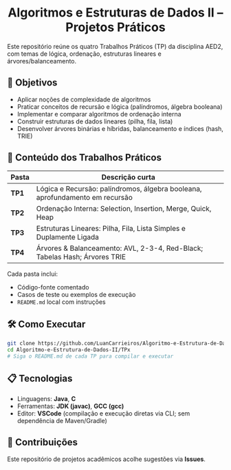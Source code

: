 <h1 align="center">Algoritmos e Estruturas de Dados II – Projetos Práticos</h1>

Este repositório reúne os quatro Trabalhos Práticos (TP) da disciplina AED2, com temas de lógica, ordenação, estruturas lineares e árvores/balanceamento.

## 🚀 Objetivos

* Aplicar noções de complexidade de algoritmos
* Praticar conceitos de recursão e lógica (palíndromos, álgebra booleana)
* Implementar e comparar algoritmos de ordenação interna
* Construir estruturas de dados lineares (pilha, fila, lista)
* Desenvolver árvores binárias e híbridas, balanceamento e índices (hash, TRIE)

## 📂 Conteúdo dos Trabalhos Práticos

| Pasta   | Descrição curta                                                              |
| ------- | ---------------------------------------------------------------------------- |
| **TP1** | Lógica e Recursão: palíndromos, álgebra booleana, aprofundamento em recursão |
| **TP2** | Ordenação Interna: Selection, Insertion, Merge, Quick, Heap                  |
| **TP3** | Estruturas Lineares: Pilha, Fila, Lista Simples e Duplamente Ligada          |
| **TP4** | Árvores & Balanceamento: AVL, 2-3-4, Red-Black; Tabelas Hash; Árvores TRIE   |

Cada pasta inclui:

* Código-fonte comentado
* Casos de teste ou exemplos de execução
* `README.md` local com instruções

## 🛠️ Como Executar

```bash
git clone https://github.com/LuanCarrieiros/Algoritmo-e-Estrutura-de-Dados-II.git
cd Algoritmo-e-Estrutura-de-Dados-II/TPx
# Siga o README.md de cada TP para compilar e executar
```

## 📋 Tecnologias

* Linguagens: **Java**, **C**
* Ferramentas: **JDK (javac)**, **GCC (gcc)**
* Editor: **VSCode** (compilação e execução diretas via CLI; sem dependência de Maven/Gradle)

## 🤝 Contribuições

Este repositório de projetos acadêmicos acolhe sugestões via **Issues**.
